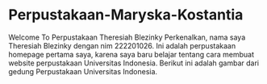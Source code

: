 # Perpustakaan-Maryska-Kostantia
Welcome To Perpustakaan Theresiah Blezinky Perkenalkan, nama saya Theresiah Blezinky dengan nim 222201026. Ini adalah perpustakaan homepage pertama saya, karena saya baru belajar tentang cara membuat website perpustakaan Universitas Indonesia. Berikut ini adalah gambar dari gedung Perpustakaan Universitas Indonesia.
